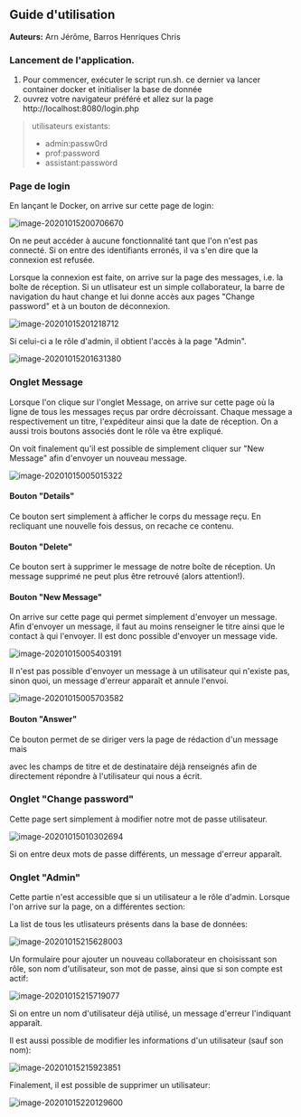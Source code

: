 ## Guide d'utilisation

**Auteurs:** Arn Jérôme, Barros Henriques Chris

### Lancement de l'application. 
1. Pour commencer, exécuter le script run.sh. ce dernier va lancer container docker et initialiser la base de donnée 
2. ouvrez votre navigateur préféré et allez sur la page http://localhost:8080/login.php

> utilisateurs existants:
> - admin:passw0rd 
> - prof:password
> - assistant:password


### Page de login

En lançant le Docker, on arrive sur cette page de login:

![image-20201015200706670](img/image-20201015200706670.png)

On ne peut accéder à aucune fonctionnalité tant que l'on n'est pas connecté. Si on entre des identifiants erronés, il va s'en dire que la connexion est refusée.

Lorsque la connexion est faite, on arrive sur la page des messages, i.e. la boîte de réception. Si un utlisateur est un simple collaborateur, la barre de navigation du haut change et lui donne accès aux pages "Change password" et à un bouton de déconnexion.

![image-20201015201218712](img/image-20201015201218712.png)



Si celui-ci a le rôle d'admin, il obtient l'accès à la page "Admin".

![image-20201015201631380](img/image-20201015201631380.png)





### Onglet Message



Lorsque l'on clique sur l'onglet Message, on arrive sur cette page où la ligne de tous les messages reçus par ordre décroissant. Chaque message a respectivement un titre, l'expéditeur ainsi que la date de réception. On a aussi trois boutons associés dont le rôle va être expliqué.

On voit finalement qu'il est possible de simplement cliquer sur "New Message" afin d'envoyer un nouveau message.

![image-20201015005015322](img/image-20201015005015322.png)



#### Bouton "Details"

Ce bouton sert simplement à afficher le corps du message reçu. En recliquant une nouvelle fois dessus, on recache ce contenu.



#### Bouton "Delete"

Ce bouton sert à supprimer le message de notre boîte de réception. Un message supprimé ne peut plus être retrouvé (alors attention!).



#### Bouton "New Message"

On arrive sur cette page qui permet simplement d'envoyer un message. Afin d'envoyer un message, il faut au moins renseigner le titre ainsi que le contact à qui l'envoyer. Il est donc possible d'envoyer un message vide.

![image-20201015005403191](img/image-20201015005403191.png)



Il n'est pas possible d'envoyer un message à un utilisateur qui n'existe pas, sinon quoi, un message d'erreur apparaît et annule l'envoi.

![image-20201015005703582](img/image-20201015005703582.png)



#### Bouton "Answer"

Ce bouton permet de se diriger vers la page de rédaction d'un message mais 

avec les champs de titre et de destinataire déjà renseignés afin de directement répondre à l'utilisateur qui nous a écrit. 





### Onglet "Change password"

Cette page sert simplement à modifier notre mot de passe utilisateur.

![image-20201015010302694](img/image-20201015010302694.png)

Si on entre deux mots de passe différents, un message d'erreur apparaît.



### Onglet "Admin"

Cette partie n'est accessible que si un utilisateur a le rôle d'admin. Lorsque l'on arrive sur la page, on a différentes section:



La list de tous les utlisateurs présents dans la base de données:

![image-20201015215628003](img/image-20201015215628003.png)



Un formulaire pour ajouter un nouveau collaborateur en choisissant son rôle, son nom d'utilisateur, son mot de passe, ainsi que si son compte est actif:

![image-20201015215719077](img/image-20201015215719077.png)

Si on entre un nom d'utilisateur déjà utilisé, un message d'erreur l'indiquant apparaît.



Il est aussi possible de modifier les informations d'un utilisateur (sauf son nom):

![image-20201015215923851](img/image-20201015215923851.png)



Finalement, il est possible de supprimer un utilisateur:

![image-20201015220129600](img/image-20201015220129600.png)